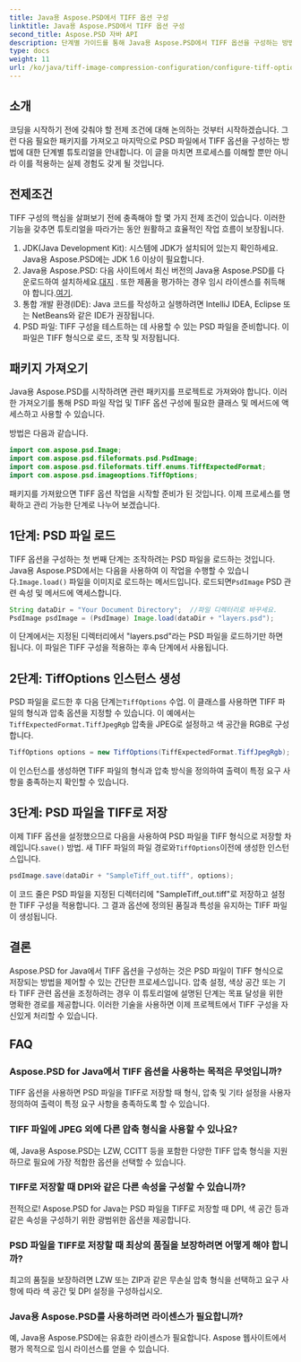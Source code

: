 ```yaml
---
title: Java용 Aspose.PSD에서 TIFF 옵션 구성
linktitle: Java용 Aspose.PSD에서 TIFF 옵션 구성
second_title: Aspose.PSD 자바 API
description: 단계별 가이드를 통해 Java용 Aspose.PSD에서 TIFF 옵션을 구성하는 방법을 알아보세요. PSD 파일을 고품질 TIFF로 저장하여 이미지 조작을 마스터하세요.
type: docs
weight: 11
url: /ko/java/tiff-image-compression-configuration/configure-tiff-options/
---
```

## 소개

코딩을 시작하기 전에 갖춰야 할 전제 조건에 대해 논의하는 것부터 시작하겠습니다. 그런 다음 필요한 패키지를 가져오고 마지막으로 PSD 파일에서 TIFF 옵션을 구성하는 방법에 대한 단계별 튜토리얼을 안내합니다. 이 글을 마치면 프로세스를 이해할 뿐만 아니라 이를 적용하는 실제 경험도 갖게 될 것입니다.

## 전제조건

TIFF 구성의 핵심을 살펴보기 전에 충족해야 할 몇 가지 전제 조건이 있습니다. 이러한 기능을 갖추면 튜토리얼을 따라가는 동안 원활하고 효율적인 작업 흐름이 보장됩니다.

1. JDK(Java Development Kit): 시스템에 JDK가 설치되어 있는지 확인하세요. Java용 Aspose.PSD에는 JDK 1.6 이상이 필요합니다.
2.  Java용 Aspose.PSD: 다음 사이트에서 최신 버전의 Java용 Aspose.PSD를 다운로드하여 설치하세요.[대지](https://releases.aspose.com/psd/java/) . 또한 제품을 평가하는 경우 임시 라이센스를 취득해야 합니다.[여기](https://purchase.aspose.com/temporary-license/).
3. 통합 개발 환경(IDE): Java 코드를 작성하고 실행하려면 IntelliJ IDEA, Eclipse 또는 NetBeans와 같은 IDE가 권장됩니다.
4. PSD 파일: TIFF 구성을 테스트하는 데 사용할 수 있는 PSD 파일을 준비합니다. 이 파일은 TIFF 형식으로 로드, 조작 및 저장됩니다.

## 패키지 가져오기

Java용 Aspose.PSD를 시작하려면 관련 패키지를 프로젝트로 가져와야 합니다. 이러한 가져오기를 통해 PSD 파일 작업 및 TIFF 옵션 구성에 필요한 클래스 및 메서드에 액세스하고 사용할 수 있습니다.

방법은 다음과 같습니다.

```java
import com.aspose.psd.Image;
import com.aspose.psd.fileformats.psd.PsdImage;
import com.aspose.psd.fileformats.tiff.enums.TiffExpectedFormat;
import com.aspose.psd.imageoptions.TiffOptions;
```

패키지를 가져왔으면 TIFF 옵션 작업을 시작할 준비가 된 것입니다. 이제 프로세스를 명확하고 관리 가능한 단계로 나누어 보겠습니다.

## 1단계: PSD 파일 로드

 TIFF 옵션을 구성하는 첫 번째 단계는 조작하려는 PSD 파일을 로드하는 것입니다. Java용 Aspose.PSD에서는 다음을 사용하여 이 작업을 수행할 수 있습니다.`Image.load()` 파일을 이미지로 로드하는 메서드입니다. 로드되면`PsdImage` PSD 관련 속성 및 메서드에 액세스합니다.

```java
String dataDir = "Your Document Directory";  //파일 디렉터리로 바꾸세요.
PsdImage psdImage = (PsdImage) Image.load(dataDir + "layers.psd");
```

이 단계에서는 지정된 디렉터리에서 "layers.psd"라는 PSD 파일을 로드하기만 하면 됩니다. 이 파일은 TIFF 구성을 적용하는 후속 단계에서 사용됩니다.

## 2단계: TiffOptions 인스턴스 생성

 PSD 파일을 로드한 후 다음 단계는`TiffOptions` 수업. 이 클래스를 사용하면 TIFF 파일의 형식과 압축 옵션을 지정할 수 있습니다. 이 예에서는`TiffExpectedFormat.TiffJpegRgb` 압축을 JPEG로 설정하고 색 공간을 RGB로 구성합니다.

```java
TiffOptions options = new TiffOptions(TiffExpectedFormat.TiffJpegRgb);
```

이 인스턴스를 생성하면 TIFF 파일의 형식과 압축 방식을 정의하여 출력이 특정 요구 사항을 충족하는지 확인할 수 있습니다.

## 3단계: PSD 파일을 TIFF로 저장

 이제 TIFF 옵션을 설정했으므로 다음을 사용하여 PSD 파일을 TIFF 형식으로 저장할 차례입니다.`save()` 방법. 새 TIFF 파일의 파일 경로와`TiffOptions`이전에 생성한 인스턴스입니다.

```java
psdImage.save(dataDir + "SampleTiff_out.tiff", options);
```

이 코드 줄은 PSD 파일을 지정된 디렉터리에 "SampleTiff_out.tiff"로 저장하고 설정한 TIFF 구성을 적용합니다. 그 결과 옵션에 정의된 품질과 특성을 유지하는 TIFF 파일이 생성됩니다.

## 결론

Aspose.PSD for Java에서 TIFF 옵션을 구성하는 것은 PSD 파일이 TIFF 형식으로 저장되는 방법을 제어할 수 있는 간단한 프로세스입니다. 압축 설정, 색상 공간 또는 기타 TIFF 관련 옵션을 조정하려는 경우 이 튜토리얼에 설명된 단계는 목표 달성을 위한 명확한 경로를 제공합니다. 이러한 기술을 사용하면 이제 프로젝트에서 TIFF 구성을 자신있게 처리할 수 있습니다.

## FAQ

### Aspose.PSD for Java에서 TIFF 옵션을 사용하는 목적은 무엇입니까?
TIFF 옵션을 사용하면 PSD 파일을 TIFF로 저장할 때 형식, 압축 및 기타 설정을 사용자 정의하여 출력이 특정 요구 사항을 충족하도록 할 수 있습니다.

### TIFF 파일에 JPEG 외에 다른 압축 형식을 사용할 수 있나요?
예, Java용 Aspose.PSD는 LZW, CCITT 등을 포함한 다양한 TIFF 압축 형식을 지원하므로 필요에 가장 적합한 옵션을 선택할 수 있습니다.

### TIFF로 저장할 때 DPI와 같은 다른 속성을 구성할 수 있습니까?
전적으로! Aspose.PSD for Java는 PSD 파일을 TIFF로 저장할 때 DPI, 색 공간 등과 같은 속성을 구성하기 위한 광범위한 옵션을 제공합니다.

### PSD 파일을 TIFF로 저장할 때 최상의 품질을 보장하려면 어떻게 해야 합니까?
최고의 품질을 보장하려면 LZW 또는 ZIP과 같은 무손실 압축 형식을 선택하고 요구 사항에 따라 색 공간 및 DPI 설정을 구성하십시오.

### Java용 Aspose.PSD를 사용하려면 라이센스가 필요합니까?
예, Java용 Aspose.PSD에는 유효한 라이센스가 필요합니다. Aspose 웹사이트에서 평가 목적으로 임시 라이선스를 얻을 수 있습니다.